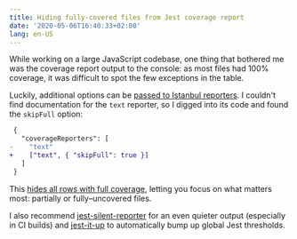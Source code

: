 ```yaml
---
title: Hiding fully-covered files from Jest coverage report
date: '2020-05-06T16:40:33+02:00'
lang: en-US
---
```


While working on a large JavaScript codebase, one thing that bothered me was the coverage report output to the console: as most files had 100% coverage, it was difficult to spot the few exceptions in the table.

Luckily, additional options can be [passed to Istanbul reporters](https://jestjs.io/docs/en/configuration#coveragereporters-arraystring--stringany). I couldn't find documentation for the `text` reporter, so I digged into its code and found the `skipFull` option:

```diff
 {
   "coverageReporters": [
-    "text"
+    ["text", { "skipFull": true }]
   ]
 }
```

This [hides all rows with full coverage](https://github.com/istanbuljs/istanbuljs/pull/170), letting you focus on what matters most: partially or fully–uncovered files.

I also recommend [jest-silent-reporter](https://github.com/rickhanlonii/jest-silent-reporter) for an even quieter output (especially in CI builds) and [jest-it-up](https://github.com/rbardini/jest-it-up) to automatically bump up global Jest thresholds.
